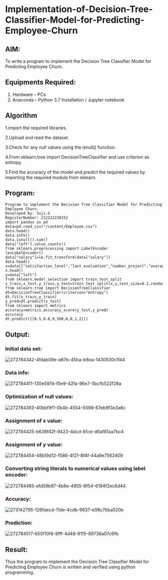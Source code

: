 # Implementation-of-Decision-Tree-Classifier-Model-for-Predicting-Employee-Churn

## AIM:
To write a program to implement the Decision Tree Classifier Model for Predicting Employee Churn.

## Equipments Required:
1. Hardware – PCs
2. Anaconda – Python 3.7 Installation / Jupyter notebook

## Algorithm
1.import the required libraries.

2.Upload and read the dataset.

3.Check for any null values using the isnull() function.

4.From sklearn.tree import DecisionTreeClassifier and use criterion as entropy.

5.Find the accuracy of the model and predict the required values by importing the required module from sklearn. 

## Program:
```
Program to implement the Decision Tree Classifier Model for Predicting Employee Churn.
Developed by: Suji.G
RegisterNumber: 212222230152
import pandas as pd
data=pd.read_csv("/content/Employee.csv")
data.head()
data.info()
data.isnull().sum()
data["left"].value_counts()
from sklearn.preprocessing import LabelEncoder
le=LabelEncoder()
data["salary"]=le.fit_transform(data["salary"])
data.head()
x=data[["satisfaction_level","last_evaluation","number_project","average_montly_hours","time_spend_company","Work_accident","promotion_last_5years","salary"]]
x.head()
y=data["left"]
from sklearn.model_selection import train_test_split
x_train,x_test,y_train,y_test=train_test_split(x,y,test_size=0.2,random_state=100)
from sklearn.tree import DecisionTreeClassifier
dt=DecisionTreeClassifier(criterion="entropy")
dt.fit(x_train,y_train)
y_pred=dt.predict(x_test)
from sklearn import metrics
accuracy=metrics.accuracy_score(y_test,y_pred)
accuracy
dt.predict([[0.5,0.8,9,260,6,0,1,2]])
```
## Output:
### Initial data set:
![272784342-4fdab09e-a67b-45ba-b6ea-1430530c1f44](https://github.com/sujigunasekar/Implementation-of-Decision-Tree-Classifier-Model-for-Predicting-Employee-Churn/assets/119559822/43355d0c-ff53-40eb-977c-b43d99c970a7)
### Data info:
![272784411-130e597d-f5e9-42fa-96e7-5bcfb522f28a](https://github.com/sujigunasekar/Implementation-of-Decision-Tree-Classifier-Model-for-Predicting-Employee-Churn/assets/119559822/0700ae07-0e2e-49cb-90f0-43974569bfe0)
### Optimization of null values:
![272784393-40bbf9f1-0b4b-4554-9398-67eb9f3e3a6c](https://github.com/sujigunasekar/Implementation-of-Decision-Tree-Classifier-Model-for-Predicting-Employee-Churn/assets/119559822/21d716a4-8cbb-4b8f-a2bb-9110ac427b39)
### Assignment of x value:
![272784425-b638f42f-9423-4dcd-81ce-d6af81aa7bc4](https://github.com/sujigunasekar/Implementation-of-Decision-Tree-Classifier-Model-for-Predicting-Employee-Churn/assets/119559822/fcc80987-7559-4cfd-86a4-dbf5033b1d5d)
### Assignment of y value:
![272784454-48b19d12-f586-4f21-8f4f-44a9e7562409](https://github.com/sujigunasekar/Implementation-of-Decision-Tree-Classifier-Model-for-Predicting-Employee-Churn/assets/119559822/9dd15e5c-b6d7-4f3e-91a4-ff189770bcc2)
### Converting string literals to numerical values using label encoder:
![272784485-efd59b97-4b8e-4855-8f54-6194f2ec6d44](https://github.com/sujigunasekar/Implementation-of-Decision-Tree-Classifier-Model-for-Predicting-Employee-Churn/assets/119559822/e8aac4ed-a1ee-4a90-843b-64a6cdecfdcf)
### Accuracy:
![273142795-126faecd-11de-4cdb-9637-e98c7bba520e](https://github.com/sujigunasekar/Implementation-of-Decision-Tree-Classifier-Model-for-Predicting-Employee-Churn/assets/119559822/318687ab-81a3-4faa-9f94-eededee3e718)
### Prediction:
![272784517-655f10f8-8fff-4d48-9115-89736a07c6fb](https://github.com/sujigunasekar/Implementation-of-Decision-Tree-Classifier-Model-for-Predicting-Employee-Churn/assets/119559822/580d74da-0935-4304-b8e5-606d28c13fe4)

## Result:
Thus the program to implement the  Decision Tree Classifier Model for Predicting Employee Churn is written and verified using python programming.
